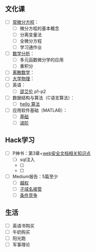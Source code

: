 ## 文化课
- [ ] [常微分方程](https://www.bilibili.com/video/BV1Tr4y1w7Ef/?spm_id_from=333.337.search-card.all.click&vd_source=5f4f31ca939fbba01cb0ba2f7b60b9e3)：
	- [ ] 微分方程的基本概念
	- [ ] 分离变量法
	- [ ] 全微分方程
	- [ ] 学习通作业
- [ ] [数学分析](https://www.bilibili.com/video/BV15v411g7VP/?spm_id_from=333.337.search-card.all.click&vd_source=5f4f31ca939fbba01cb0ba2f7b60b9e3)：
	- [ ] 多元函数微分学的应用
	- [ ] 重积分
- [ ] [离散数学](https://www.bilibili.com/video/BV1d7411v7zu/?spm_id_from=333.337.search-card.all.click&vd_source=5f4f31ca939fbba01cb0ba2f7b60b9e3)：
- [ ] [大学物理](https://www.bilibili.com/video/BV1qW411H7UX/?spm_id_from=333.337.search-card.all.click&vd_source=5f4f31ca939fbba01cb0ba2f7b60b9e3)：
- [ ] 英语：
	- [ ] [邵艾伦](https://www.bilibili.com/cheese/play/ep79805?csource=common_hp_favorite_null&spm_id_from=333.999.0.0) p1-p2 
- [ ] 数据结构与算法（C语言算法）：
	- [ ] [hello 算法](https://www.hello-algo.com/)
- [ ] 应用软件基础（MATLAB）：
	- [ ] [基础](https://www.bilibili.com/video/BV13D4y1Q7RS/?share_source=copy_web&vd_source=cb3ded45d35379e8fd250c6b3997251c)
	- [ ] [进阶](https://www.bilibili.com/video/BV1GJ41137UH/?spm_id_from=333.788.recommend_more_video.0&vd_source=5f4f31ca939fbba01cb0ba2f7b60b9e3)
## Hack学习
- [ ] P神书：第3章+[web安全文档相关知识点](https://websec.readthedocs.io/zh/latest/#)
	- [ ] sql注入
	- [ ] 
	- [ ] 
- [ ] Medium报告：5篇至少 
	- [ ] [越权](https://github.com/reddelexc/hackerone-reports/blob/master/tops_by_bug_type/TOPIDOR.md)
	- [ ] [子域名接管](https://github.com/reddelexc/hackerone-reports/blob/master/tops_by_bug_type/TOPSUBDOMAINTAKEOVER.md)
	- [ ] [条件竞争](https://github.com/reddelexc/hackerone-reports/blob/master/tops_by_bug_type/TOPRACECONDITION.md)
## 生活
- [ ] 英语书购买
- [ ] 牛奶购买
- [ ] 阳光跑
- [ ] 军事理论